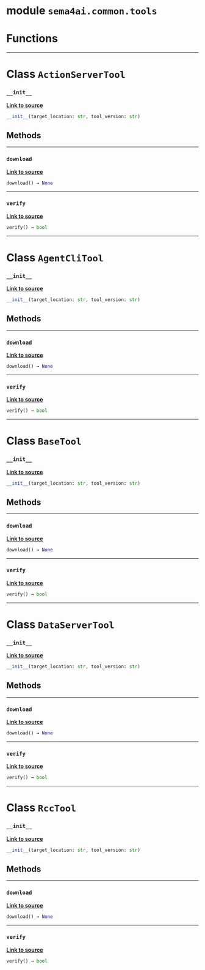 <!-- markdownlint-disable -->

# module `sema4ai.common.tools`

# Functions

______________________________________________________________________

# Class `ActionServerTool`

### `__init__`

[**Link to source**](https://github.com/sema4ai/actions/tree/master/common/src/sema4ai/common/tools.py#L230)

```python
__init__(target_location: str, tool_version: str)
```

## Methods

______________________________________________________________________

### `download`

[**Link to source**](https://github.com/sema4ai/actions/tree/master/common/src/sema4ai/common/tools.py#L29)

```python
download() → None
```

______________________________________________________________________

### `verify`

[**Link to source**](https://github.com/sema4ai/actions/tree/master/common/src/sema4ai/common/tools.py#L32)

```python
verify() → bool
```

______________________________________________________________________

# Class `AgentCliTool`

### `__init__`

[**Link to source**](https://github.com/sema4ai/actions/tree/master/common/src/sema4ai/common/tools.py#L240)

```python
__init__(target_location: str, tool_version: str)
```

## Methods

______________________________________________________________________

### `download`

[**Link to source**](https://github.com/sema4ai/actions/tree/master/common/src/sema4ai/common/tools.py#L29)

```python
download() → None
```

______________________________________________________________________

### `verify`

[**Link to source**](https://github.com/sema4ai/actions/tree/master/common/src/sema4ai/common/tools.py#L32)

```python
verify() → bool
```

______________________________________________________________________

# Class `BaseTool`

### `__init__`

[**Link to source**](https://github.com/sema4ai/actions/tree/master/common/src/sema4ai/common/tools.py#L25)

```python
__init__(target_location: str, tool_version: str)
```

## Methods

______________________________________________________________________

### `download`

[**Link to source**](https://github.com/sema4ai/actions/tree/master/common/src/sema4ai/common/tools.py#L29)

```python
download() → None
```

______________________________________________________________________

### `verify`

[**Link to source**](https://github.com/sema4ai/actions/tree/master/common/src/sema4ai/common/tools.py#L32)

```python
verify() → bool
```

______________________________________________________________________

# Class `DataServerTool`

### `__init__`

[**Link to source**](https://github.com/sema4ai/actions/tree/master/common/src/sema4ai/common/tools.py#L261)

```python
__init__(target_location: str, tool_version: str)
```

## Methods

______________________________________________________________________

### `download`

[**Link to source**](https://github.com/sema4ai/actions/tree/master/common/src/sema4ai/common/tools.py#L29)

```python
download() → None
```

______________________________________________________________________

### `verify`

[**Link to source**](https://github.com/sema4ai/actions/tree/master/common/src/sema4ai/common/tools.py#L32)

```python
verify() → bool
```

______________________________________________________________________

# Class `RccTool`

### `__init__`

[**Link to source**](https://github.com/sema4ai/actions/tree/master/common/src/sema4ai/common/tools.py#L249)

```python
__init__(target_location: str, tool_version: str)
```

## Methods

______________________________________________________________________

### `download`

[**Link to source**](https://github.com/sema4ai/actions/tree/master/common/src/sema4ai/common/tools.py#L29)

```python
download() → None
```

______________________________________________________________________

### `verify`

[**Link to source**](https://github.com/sema4ai/actions/tree/master/common/src/sema4ai/common/tools.py#L32)

```python
verify() → bool
```
